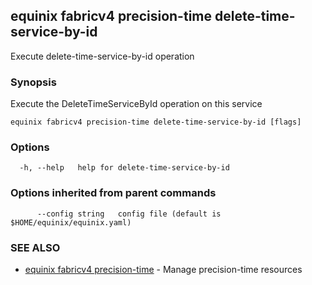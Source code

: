 ## equinix fabricv4 precision-time delete-time-service-by-id

Execute delete-time-service-by-id operation

### Synopsis

Execute the DeleteTimeServiceById operation on this service

```
equinix fabricv4 precision-time delete-time-service-by-id [flags]
```

### Options

```
  -h, --help   help for delete-time-service-by-id
```

### Options inherited from parent commands

```
      --config string   config file (default is $HOME/equinix/equinix.yaml)
```

### SEE ALSO

* [equinix fabricv4 precision-time](equinix_fabricv4_precision-time.md)	 - Manage precision-time resources

